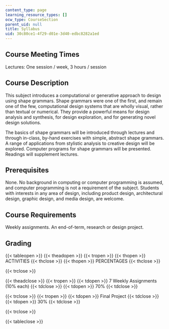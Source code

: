```yaml
---
content_type: page
learning_resource_types: []
ocw_type: CourseSection
parent_uid: null
title: Syllabus
uid: 30c80ce1-4f29-d01e-3d40-edbc8282a1ed
---
```


Course Meeting Times
--------------------

Lectures: One session / week, 3 hours / session

Course Description
------------------

This subject introduces a computational or generative approach to design using shape grammars. Shape grammars were one of the first, and remain one of the few, computational design systems that are wholly visual, rather than textual or numerical. They provide a powerful means for design analysis and synthesis, for design exploration, and for generating novel design solutions.

The basics of shape grammars will be introduced through lectures and through in-class, by-hand exercises with simple, abstract shape grammars. A range of applications from stylistic analysis to creative design will be explored. Computer programs for shape grammars will be presented. Readings will supplement lectures.

Prerequisites
-------------

None. No background in computing or computer programming is assumed, and computer programming is not a requirement of the subject. Students with interests in any area of design, including product design, architectural design, graphic design, and media design, are welcome.

Course Requirements
-------------------

Weekly assignments. An end-of-term, research or design project.

Grading
-------

{{< tableopen >}}
{{< theadopen >}}
{{< tropen >}}
{{< thopen >}}
ACTIVITIES
{{< thclose >}}
{{< thopen >}}
PERCENTAGES
{{< thclose >}}

{{< trclose >}}

{{< theadclose >}}
{{< tropen >}}
{{< tdopen >}}
7 Weekly Assignments (10% each)
{{< tdclose >}}
{{< tdopen >}}
70%
{{< tdclose >}}

{{< trclose >}}
{{< tropen >}}
{{< tdopen >}}
Final Project
{{< tdclose >}}
{{< tdopen >}}
30%
{{< tdclose >}}

{{< trclose >}}

{{< tableclose >}}